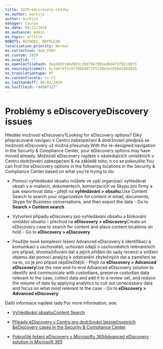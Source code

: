 ```yaml
---
title: 1829-ediscovery-otázky
ms.author: markjjo
author: markjjo
manager: lauraw
ms.date: 04/21/2020
ms.audience: Admin
ms.topic: article
ROBOTS: NOINDEX, NOFOLLOW
localization_priority: Normal
ms.collection: Adm_O365
ms.custom: 1829
ms.assetid: ''
ms.openlocfilehash: daed49214bd683c28d7947095ed6d4fd792cd0f3
ms.sourcegitcommit: bc7d6f4f3c9f7060d073f5130e1ec856e248d020
ms.translationtype: MT
ms.contentlocale: cs-CZ
ms.lasthandoff: 06/02/2020
ms.locfileid: "44507127"
---
```

# <a name="ediscovery-issues"></a><span data-ttu-id="f8ab7-102">Problémy s eDiscovery</span><span class="sxs-lookup"><span data-stu-id="f8ab7-102">eDiscovery issues</span></span>

<span data-ttu-id="f8ab7-103">Hledáte možnosti eDiscovery?</span><span class="sxs-lookup"><span data-stu-id="f8ab7-103">Looking for eDiscovery options?</span></span> <span data-ttu-id="f8ab7-104">Díky přepracované navigaci v Centru zabezpečení & dodržování předpisů se možnosti eDiscovery už možná přesunuly.</span><span class="sxs-lookup"><span data-stu-id="f8ab7-104">With the re-designed navigation in the Security & Compliance Center, your eDiscovery options may have moved already.</span></span>  <span data-ttu-id="f8ab7-105">Možnosti eDiscovery najdete v následujících umístěních v Centru dodržování zabezpečení & na základě toho, o co se pokoušíte:</span><span class="sxs-lookup"><span data-stu-id="f8ab7-105">You can find the eDiscovery options in the following locations in the Security & Compliance Center based on what you're trying to do:</span></span>

- <span data-ttu-id="f8ab7-106">Pomocí vyhledávání obsahu můžete ve vaší organizaci vyhledávat obsah v e-mailech, dokumentech, konverzacích ve Skypu pro firmy a pak exportovat data – přejít na **vyhledávání > obsahu.**</span><span class="sxs-lookup"><span data-stu-id="f8ab7-106">Use Content Search to search your organization for content in email, documents, Skype for Business conversations, and then export the data - Go to **Search > Content search**</span></span>

- <span data-ttu-id="f8ab7-107">Vytvoření případu eDiscovery pro vyhledávání obsahu a blokování umístění obsahu – přechod na **eDiscovery > eDiscovery**</span><span class="sxs-lookup"><span data-stu-id="f8ab7-107">Create an eDiscovery case to search for content and place content locations on hold - Go to **eDiscovery > eDiscovery**</span></span>

- <span data-ttu-id="f8ab7-108">Použijte nové komplexní řešení Advanced eDiscovery k identifikaci a komunikaci s uschovateli, uchování údajů o uschovatelích relevantních pro případ, shromažďování dat a jejich přidání do sady recenzí a snížení objemu dat pomocí analýzy k odstranění zbytečných dat a zaměření se na to, co je pro případ nejdůležitější - Přejít na **eDiscovery > Advanced eDiscovery**</span><span class="sxs-lookup"><span data-stu-id="f8ab7-108">Use the new end-to-end Advanced eDiscovery solution to identify and communicate with custodians, preserve custodian data relevant to the case, collect data and add it to a review set, and reduce the volume of data by applying analytics to cull out unnecessary data and focus on what most relevant to the case -  Go to **eDiscovery > Advanced eDiscovery**</span></span>

<span data-ttu-id="f8ab7-109">Další informace najdete tady:</span><span class="sxs-lookup"><span data-stu-id="f8ab7-109">For more information, see:</span></span>

- [<span data-ttu-id="f8ab7-110">Vyhledávání obsahu</span><span class="sxs-lookup"><span data-stu-id="f8ab7-110">Content Search</span></span>](https://docs.microsoft.com/microsoft-365/compliance/content-search)

- [<span data-ttu-id="f8ab7-111">Případy eDiscovery v Centru pro dodržování bezpečnostních &</span><span class="sxs-lookup"><span data-stu-id="f8ab7-111">eDiscovery cases in the Security & Compliance Center</span></span>](https://docs.microsoft.com/microsoft-365/compliance/ediscovery-cases)

- [<span data-ttu-id="f8ab7-112">Pokročilé řešení eDiscovery v Microsoftu 365</span><span class="sxs-lookup"><span data-stu-id="f8ab7-112">Advanced eDiscovery solution in Microsoft 365</span></span>](https://docs.microsoft.com/microsoft-365/compliance/overview-ediscovery-20)
